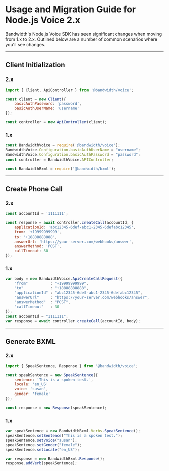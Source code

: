 # Usage and Migration Guide for Node.js Voice 2.x

Bandwidth's Node.js Voice SDK has seen significant changes when moving from 1.x to 2.x. Outlined below are a number of common scenarios where you'll see changes.

---

## Client Initialization

### 2.x

```js
import { Client, ApiController } from '@bandwidth/voice';

const client = new Client({
    basicAuthPassword: 'password',
    basicAuthUserName: 'username'
});

const controller = new ApiController(client);
```

### 1.x

```js
const BandwidthVoice = require('@bandwidth/voice');
BandwidthVoice.Configuration.basicAuthUserName = "username";
BandwidthVoice.Configuration.basicAuthPassword = "password";
const controller = BandwidthVoice.APIController;

const BandwidthBxml = require('@bandwidth/bxml');
```

---

## Create Phone Call

### 2.x

```js
const accountId = '1111111';

const response = await controller.createCall(accountId, {
    applicationId: 'abc12345-6def-abc1-2345-6defabc12345',
    from: '+19999999999',
    to: '+18888888888',
    answerUrl: 'https://your-server.com/webhooks/answer',
    answerMethod: 'POST',
    callTimeout: 30
});
```

### 1.x

```js
var body = new BandwidthVoice.ApiCreateCallRequest({
    "from"          : "+19999999999",
    "to"            : "+18888888888",
    "applicationId" : "abc12345-6def-abc1-2345-6defabc12345",
    "answerUrl"     : "https://your-server.com/webhooks/answer",
    "answerMethod"  : "POST",
    "callTimeout"   : 30
});
const accountId = "1111111";
var response = await controller.createCall(accountId, body);
```

---

## Generate BXML

### 2.x

```js
import { SpeakSentence, Response } from '@bandwidth/voice';

const speakSentence = new SpeakSentence({
    sentence: 'This is a spoken test.',
    locale: 'en_US'
    voice: 'susan',
    gender: 'female'
});

const response = new Response(speakSentence);
```

### 1.x

```js
var speakSentence = new BandwidthBxml.Verbs.SpeakSentence();
speakSentence.setSentence("This is a spoken test.");
speakSentence.setVoice("susan");
speakSentence.setGender("female");
speakSentence.setLocale("en_US");

var response = new BandwidthBxml.Response();
response.addVerb(speakSentence);
```